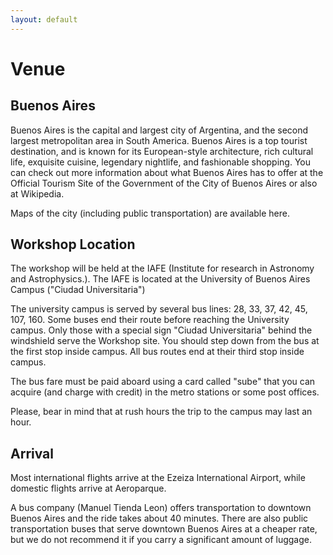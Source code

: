 ```yaml
---
layout: default
---
```


# Venue

## Buenos Aires

Buenos Aires is the capital and largest city of Argentina, and the second
largest metropolitan area in South America. Buenos Aires is a top tourist
destination, and is known for its European-style architecture, rich cultural
life, exquisite cuisine, legendary nightlife, and fashionable shopping. You can
check out more information about what Buenos Aires has to offer at the Official
Tourism Site of the Government of the City of Buenos Aires or also at Wikipedia. 

Maps of the city (including public transportation) are available here.

## Workshop Location

The workshop will be held at the IAFE (Institute for research in Astronomy and
Astrophysics.). The IAFE is located at the University of Buenos Aires Campus
("Ciudad Universitaria")

The university campus is served by several bus lines: 28, 33, 37, 42, 45, 107,
160. Some buses end their route before reaching the University campus. Only
those with a special sign "Ciudad Universitaria" behind the windshield serve
the Workshop site. You should step down from the bus at the first stop inside
campus. All bus routes end at their third stop inside campus.

The bus fare must be paid aboard using a card called "sube" that you can
acquire (and charge with credit) in the metro stations or some post offices.

Please, bear in mind that at rush hours the trip to the campus may last an
hour.

## Arrival

Most international flights arrive at the Ezeiza International Airport, while
domestic flights arrive at Aeroparque.

A bus company (Manuel Tienda Leon) offers transportation to downtown Buenos
Aires and the ride takes about 40 minutes. There are also public transportation
buses that serve downtown Buenos Aires at a cheaper rate, but we do not
recommend it if you carry a significant amount of luggage.